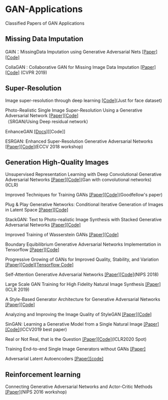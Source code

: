 # GAN-Applications
Classified Papers of GAN Applications

Missing Data Imputation
-------------------------------------
GAIN：MissingData Imputation using Generative Adversarial Nets [[Paper]](https://arxiv.org/abs/1806.02920) [[Code]](https://github.com/jsyoon0823/GAIN)

CollaGAN : Collaborative GAN for Missing Image Data Imputation [[Paper]](https://arxiv.org/abs/1901.09764) [[Code]]() (CVPR 2019)

Super-Resolution
-------------------------------------
Image super-resolution through deep learning [[Code]](https://github.com/david-gpu/srez)(Just for face dataset)

Photo-Realistic Single Image Super-Resolution Using a Generative Adversarial Network [[Paper]](https://arxiv.org/abs/1609.04802)[[Code]](https://github.com/leehomyc/Photo-Realistic-Super-Resoluton)（SRGAN/Using Deep residual network）

EnhanceGAN [[Docs]](https://medium.com/@richardherbert/faces-from-noise-super-enhancing-8x8-images-with-enhancegan-ebda015bb5e0#.io6pskvin)[[Code]]

ESRGAN: Enhanced Super-Resolution Generative Adversarial Networks [[Paper]](https://arxiv.org/abs/1809.00219)[[Code]](https://github.com/xinntao/ESRGAN)(ECCV 2018 workshop)

Generation High-Quality Images
-------------------------------------
Unsupervised Representation Learning with Deep Convolutional Generative Adversarial Networks [[Paper]](https://arxiv.org/abs/1511.06434)[[Code]](https://github.com/jacobgil/keras-dcgan)(Gan with convolutional networks)(ICLR)

Improved Techniques for Training GANs [[Paper]](https://arxiv.org/abs/1606.03498)[[Code]](https://github.com/openai/improved-gan)(Goodfellow's paper)

Plug & Play Generative Networks: Conditional Iterative Generation of Images in Latent Space [[Paper]](https://arxiv.org/abs/1612.00005v1)[[Code]](https://github.com/Evolving-AI-Lab/ppgn)

StackGAN: Text to Photo-realistic Image Synthesis with Stacked Generative Adversarial Networks [[Paper]](https://arxiv.org/pdf/1612.03242v1.pdf)[[Code]](https://github.com/hanzhanggit/StackGAN)

Improved Training of Wasserstein GANs [[Paper]](https://arxiv.org/abs/1704.00028)[[Code]](https://github.com/igul222/improved_wgan_training)

Boundary Equibilibrium Generative Adversarial Networks Implementation in Tensorflow [[Paper]](https://arxiv.org/abs/1703.10717)[[Code]](https://github.com/artcg/BEGAN)

Progressive Growing of GANs for Improved Quality, Stability, and Variation [[Paper]](http://research.nvidia.com/publication/2017-10_Progressive-Growing-of)[[Code]](https://github.com/tkarras/progressive_growing_of_gans)[[Tensorflow Code]](https://github.com/zhangqianhui/PGGAN-tensorflow)

Self-Attention Generative Adversarial Networks [[Paper]](https://arxiv.org/abs/1805.08318)[[Code]](https://github.com/heykeetae/Self-Attention-GAN)(NIPS 2018)

Large Scale GAN Training for High Fidelity Natural Image Synthesis [[Paper]](https://arxiv.org/abs/1809.11096)(ICLR 2019)

A Style-Based Generator Architecture for Generative Adversarial Networks [[Paper]](https://arxiv.org/pdf/1812.04948)[[Code]](https://github.com/NVlabs/stylegan)

Analyzing and Improving the Image Quality of StyleGAN [[Paper]](http://arxiv.org/abs/1912.04958)[[Code]](https://github.com/NVlabs/stylegan2)

SinGAN: Learning a Generative Model from a Single Natural Image [[Paper]](https://arxiv.org/pdf/1905.01164.pdf)[[Code]](https://github.com/tamarott/SinGAN)(ICCV2019 best paper)

Real or Not Real, that is the Question [[Paper]](https://openreview.net/forum?id=B1lPaCNtPB)[[Code]](https://github.com/kam1107/RealnessGAN)(ICLR2020 Spot)

Training End-to-end Single Image Generators without GANs [[Paper]](https://arxiv.org/pdf/2004.06014.pdf)

Adversarial Latent Autoencoders [[Paper]](https://arxiv.org/abs/2004.04467)[[code]](https://github.com/podgorskiy/ALAE)

Reinforcement learning
-------------------------------------
Connecting Generative Adversarial Networks and Actor-Critic Methods [[Paper]](https://arxiv.org/abs/1610.01945)(NIPS 2016 workshop)
